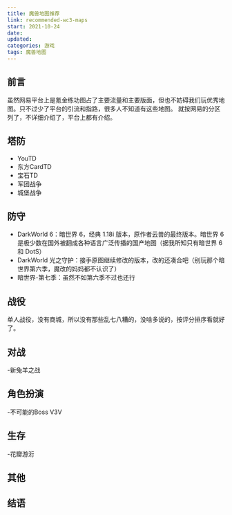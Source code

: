 ```yaml
---
title: 魔兽地图推荐
link: recommended-wc3-maps
start: 2021-10-24
date: 
updated: 
categories: 游戏
tags: 魔兽地图
---
```


## 前言

虽然网易平台上是氪金练功图占了主要流量和主要版面，但也不妨碍我们玩优秀地图。只不过少了平台的引流和指路，很多人不知道有这些地图。
就按网易的分区列了，不详细介绍了，平台上都有介绍。

## 塔防

- YouTD
- 东方CardTD
- 宝石TD
- 军团战争
- 城堡战争


## 防守

- DarkWorld 6：暗世界 6，经典 1.18i 版本，原作者云兽的最终版本。暗世界 6 是极少数在国外被翻成各种语言广泛传播的国产地图（据我所知只有暗世界 6 和 DotS）
- DarkWorld 光之守护：接手原图继续修改的版本，改的还凑合吧（别玩那个暗世界第六季，魔改的妈妈都不认识了）
- 暗世界-第七季：虽然不如第六季不过也还行


## 战役

单人战役，没有商城，所以没有那些乱七八糟的，没啥多说的，按评分排序看就好了。

## 对战

-新兔羊之战

## 角色扮演

-不可能的Boss V3V

## 生存

-花瓣游洐

## 其他

## 结语
